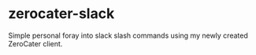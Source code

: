 # zerocater-slack
Simple personal foray into slack slash commands using my newly created ZeroCater client.
